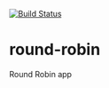 [![Build Status](https://circleci.com/gh/gaganawhad/round-robin.svg?style=svg)](https://circleci.com/gh/gaganawhad/round-robin)

# round-robin
Round Robin app
